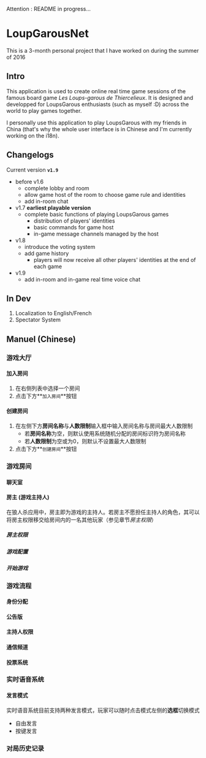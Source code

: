 Attention : README in progress...
# LoupGarousNet
This is a 3-month personal project that I have worked on during the summer of 2016  
## Intro
This application is used to create online real time game sessions of the famous board game *Les Loups-garous de Thiercelieux*. It is designed and developped for LoupsGarous enthusiasts (such as myself :D) across the world to play games together.  

I personally use this application to play LoupsGarous with my friends in China (that's why the whole user interface is in Chinese and I'm currently working on the i18n).

## Changelogs
Current version **`v1.9`**
  - before v1.6
    - complete lobby and room
    - allow game host of the room to choose game rule and identities
    - add in-room chat
  - v1.7 **earliest playable version**
    - complete basic functions of playing LoupsGarous games
      - distribution of players' identities 
      - basic commands for game host
      - in-game message channels managed by the host
  - v1.8
    - introduce the voting system
    - add game history
      - players will now receive all other players' identities at the end of each game
  - v1.9
    - add in-room and in-game real time voice chat  

## In Dev
1. Localization to English/French
2. Spectator System

## Manuel (Chinese)
### 游戏大厅
#### 加入房间
1. 在右侧列表中选择一个房间
2. 点击下方**`加入房间`**按钮

#### 创建房间
1. 在左侧下方**房间名称**与**人数限制**输入框中输入房间名称与房间最大人数限制  
    - 若**房间名称**为空，则默认使用系统随机分配的房间标识符为房间名称
    - 若**人数限制**为空或为0，则默认不设置最大人数限制
2. 点击下方**`创建房间`**按钮

### 游戏房间
#### 聊天室
#### 房主 (游戏主持人)
在狼人杀应用中，房主即为游戏的主持人。若房主不愿担任主持人的角色，其可以将房主权限移交给房间内的一名其他玩家（参见章节*房主权限*）
##### 房主权限
##### 游戏配置
##### 开始游戏

### 游戏流程
#### 身份分配
#### 公告版
#### 主持人权限
#### 通信频道
#### 投票系统

### 实时语音系统
#### 发言模式
实时语音系统目前支持两种发言模式，玩家可以随时点击模式左侧的**选框**切换模式
  - 自由发言
  - 按键发言

### 对局历史记录
